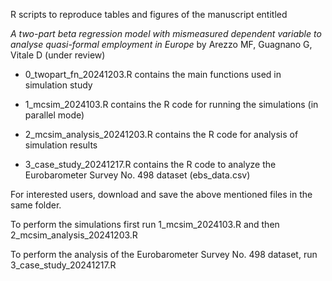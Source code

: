 
 R scripts to reproduce tables and figures of the manuscript entitled
 
 *A two-part beta regression model with mismeasured dependent variable to analyse quasi-formal employment in Europe*
 by Arezzo MF, Guagnano G, Vitale D (under review)

 * 0_twopart_fn_20241203.R contains the main functions used in simulation study

 * 1_mcsim_2024103.R contains the R code for running the simulations (in parallel mode)

 * 2_mcsim_analysis_20241203.R contains the R code for analysis of simulation results

 * 3_case_study_20241217.R contains the R code to analyze the Eurobarometer Survey No. 498 dataset (ebs_data.csv)

For interested users, download and save the above mentioned files in the same folder.

To perform the simulations first run 1_mcsim_2024103.R and then 2_mcsim_analysis_20241203.R

To perform the analysis of the Eurobarometer Survey No. 498 dataset, run 3_case_study_20241217.R

